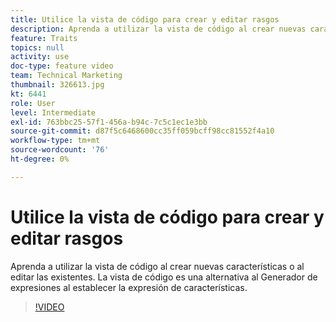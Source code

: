 ```yaml
---
title: Utilice la vista de código para crear y editar rasgos
description: Aprenda a utilizar la vista de código al crear nuevas características o al editar las existentes. La vista de código es una alternativa al Generador de expresiones al establecer la expresión de características.
feature: Traits
topics: null
activity: use
doc-type: feature video
team: Technical Marketing
thumbnail: 326613.jpg
kt: 6441
role: User
level: Intermediate
exl-id: 763bbc25-57f1-456a-b94c-7c5c1ec1e3bb
source-git-commit: d87f5c6468600cc35ff059bcff98cc81552f4a10
workflow-type: tm+mt
source-wordcount: '76'
ht-degree: 0%

---
```


# Utilice la vista de código para crear y editar rasgos

Aprenda a utilizar la vista de código al crear nuevas características o al editar las existentes. La vista de código es una alternativa al Generador de expresiones al establecer la expresión de características.

>[!VIDEO](https://video.tv.adobe.com/v/326613/?quality=12&learn=on)
